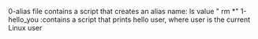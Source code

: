 0-alias file contains a script that creates an alias name: ls value " rm *"
1-hello_you :contains a script that prints hello user, where user is the current Linux user
